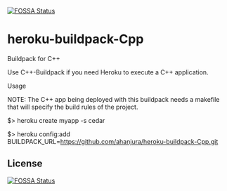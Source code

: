 [![FOSSA Status](https://app.fossa.com/api/projects/git%2Bgithub.com%2Fcodecov%2Fheroku-buildpack-Cpp.svg?type=shield)](https://app.fossa.com/projects/git%2Bgithub.com%2Fcodecov%2Fheroku-buildpack-Cpp?ref=badge_shield)

heroku-buildpack-Cpp
====================

Buildpack for C++

Use C++-Buildpack if you need Heroku to execute a C++ application.

Usage

NOTE: The C++ app being deployed with this buildpack needs a makefile that will specify the build rules 
of the project.


$> heroku create myapp -s cedar 

$> heroku config:add BUILDPACK_URL=https://github.com/ahanjura/heroku-buildpack-Cpp.git


## License
[![FOSSA Status](https://app.fossa.com/api/projects/git%2Bgithub.com%2Fcodecov%2Fheroku-buildpack-Cpp.svg?type=large)](https://app.fossa.com/projects/git%2Bgithub.com%2Fcodecov%2Fheroku-buildpack-Cpp?ref=badge_large)